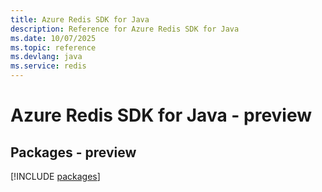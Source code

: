 ```yaml
---
title: Azure Redis SDK for Java
description: Reference for Azure Redis SDK for Java
ms.date: 10/07/2025
ms.topic: reference
ms.devlang: java
ms.service: redis
---
```

# Azure Redis SDK for Java - preview
## Packages - preview
[!INCLUDE [packages](redis-index.md)]